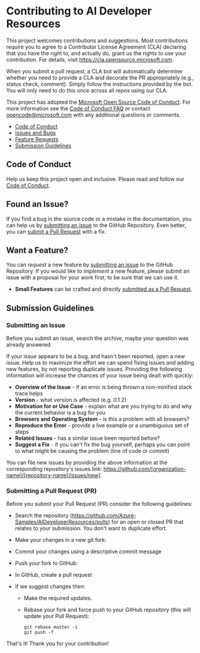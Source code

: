 # Contributing to AI Developer Resources

This project welcomes contributions and suggestions. Most contributions require you to agree to a
Contributor License Agreement (CLA) declaring that you have the right to, and actually do, grant us
the rights to use your contribution. For details, visit https://cla.opensource.microsoft.com.

When you submit a pull request, a CLA bot will automatically determine whether you need to provide
a CLA and decorate the PR appropriately (e.g., status check, comment). Simply follow the instructions
provided by the bot. You will only need to do this once across all repos using our CLA.

This project has adopted the [Microsoft Open Source Code of Conduct](https://opensource.microsoft.com/codeofconduct/).
For more information see the [Code of Conduct FAQ](https://opensource.microsoft.com/codeofconduct/faq/) or
contact [opencode@microsoft.com](mailto:opencode@microsoft.com) with any additional questions or comments.

-   [Code of Conduct](#coc)
-   [Issues and Bugs](#issue)
-   [Feature Requests](#feature)
-   [Submission Guidelines](#submit)

## <a name="coc"></a> Code of Conduct

Help us keep this project open and inclusive. Please read and follow our [Code of Conduct](https://opensource.microsoft.com/codeofconduct/).

## <a name="issue"></a> Found an Issue?

If you find a bug in the source code or a mistake in the documentation, you can help us by
[submitting an issue](#submit-issue) to the GitHub Repository. Even better, you can
[submit a Pull Request](#submit-pr) with a fix.

## <a name="feature"></a> Want a Feature?

You can _request_ a new feature by [submitting an issue](#submit-issue) to the GitHub
Repository. If you would like to _implement_ a new feature, please submit an issue with
a proposal for your work first, to be sure that we can use it.

-   **Small Features** can be crafted and directly [submitted as a Pull Request](#submit-pr).

## <a name="submit"></a> Submission Guidelines

### <a name="submit-issue"></a> Submitting an Issue

Before you submit an issue, search the archive, maybe your question was already answered.

If your issue appears to be a bug, and hasn't been reported, open a new issue.
Help us to maximize the effort we can spend fixing issues and adding new
features, by not reporting duplicate issues. Providing the following information will increase the
chances of your issue being dealt with quickly:

-   **Overview of the Issue** - if an error is being thrown a non-minified stack trace helps
-   **Version** - what version is affected (e.g. 0.1.2)
-   **Motivation for or Use Case** - explain what are you trying to do and why the current behavior is a bug for you
-   **Browsers and Operating System** - is this a problem with all browsers?
-   **Reproduce the Error** - provide a live example or a unambiguous set of steps
-   **Related Issues** - has a similar issue been reported before?
-   **Suggest a Fix** - if you can't fix the bug yourself, perhaps you can point to what might be
    causing the problem (line of code or commit)

You can file new issues by providing the above information at the corresponding repository's issues link: https://github.com/[organization-name]/[repository-name]/issues/new].

### <a name="submit-pr"></a> Submitting a Pull Request (PR)

Before you submit your Pull Request (PR) consider the following guidelines:

-   Search the repository (https://github.com/Azure-Samples/AIDeveloperResources/pulls) for an open or closed PR
    that relates to your submission. You don't want to duplicate effort.

-   Make your changes in a new git fork:

-   Commit your changes using a descriptive commit message
-   Push your fork to GitHub:
-   In GitHub, create a pull request
-   If we suggest changes then:

    -   Make the required updates.
    -   Rebase your fork and force push to your GitHub repository (this will update your Pull Request):

        ```shell
        git rebase master -i
        git push -f
        ```

That's it! Thank you for your contribution!
